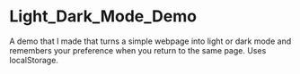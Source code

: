 # Light_Dark_Mode_Demo
A demo that I made that turns a simple webpage into light or dark mode and remembers your preference when you return to the same page. Uses localStorage.
